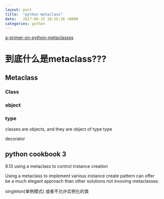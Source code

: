 ```yaml
---
layout: post
title:  "python metaclass"
date:   2017-06-15 10:25:16 +0800
categories: python
---
```

[a-primer-on-python-metaclasses](https://jakevdp.github.io/blog/2012/12/01/a-primer-on-python-metaclasses/)

# 到底什么是metaclass???

## Metaclass

### Class

### object

### type

classes are objects, and they are object of type type

decorator

## python cookbook 3
9.13 using a metaclass to control instance creation

Using a metaclass to implement various instance create pattern can offer be a much elegant approach than other solutions not invoving metaclasses.

singleton(单例模式) 或者不允许实例化的类
